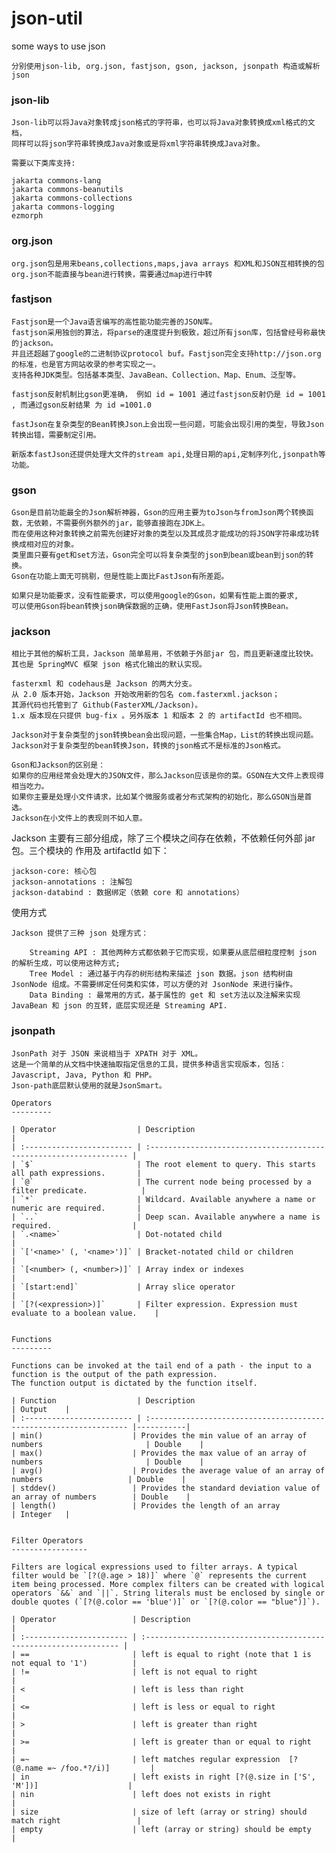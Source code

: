 # json-util
some ways to use json


	分别使用json-lib, org.json, fastjson, gson, jackson, jsonpath 构造或解析json
	
###	json-lib

	Json-lib可以将Java对象转成json格式的字符串，也可以将Java对象转换成xml格式的文档，
	同样可以将json字符串转换成Java对象或是将xml字符串转换成Java对象。
	
	需要以下类库支持:

    jakarta commons-lang
    jakarta commons-beanutils
    jakarta commons-collections
    jakarta commons-logging
    ezmorph

###	org.json

	org.json包是用来beans,collections,maps,java arrays 和XML和JSON互相转换的包
	org.json不能直接与bean进行转换，需要通过map进行中转
	
### fastjson
	
	Fastjson是一个Java语言编写的高性能功能完善的JSON库。
	fastjson采用独创的算法，将parse的速度提升到极致，超过所有json库，包括曾经号称最快的jackson。
	并且还超越了google的二进制协议protocol buf。Fastjson完全支持http://json.org的标准，也是官方网站收录的参考实现之一。
	支持各种JDK类型。包括基本类型、JavaBean、Collection、Map、Enum、泛型等。
	
	fastjson反射机制比gson更准确， 例如 id = 1001 通过fastjson反射仍是 id = 1001 , 而通过gson反射结果 为 id =1001.0 
	
	fastJson在复杂类型的Bean转换Json上会出现一些问题，可能会出现引用的类型，导致Json转换出错，需要制定引用。
	
	新版本fastJson还提供处理大文件的stream api,处理日期的api,定制序列化,jsonpath等功能。
	
### gson

	Gson是目前功能最全的Json解析神器，Gson的应用主要为toJson与fromJson两个转换函数，无依赖，不需要例外额外的jar，能够直接跑在JDK上。
	而在使用这种对象转换之前需先创建好对象的类型以及其成员才能成功的将JSON字符串成功转换成相对应的对象。
	类里面只要有get和set方法，Gson完全可以将复杂类型的json到bean或bean到json的转换。
	Gson在功能上面无可挑剔，但是性能上面比FastJson有所差距。
	
	如果只是功能要求，没有性能要求，可以使用google的Gson，如果有性能上面的要求,
	可以使用Gson将bean转换json确保数据的正确，使用FastJson将Json转换Bean。
	
###	jackson

	相比于其他的解析工具，Jackson 简单易用，不依赖于外部jar 包，而且更新速度比较快。
	其也是 SpringMVC 框架 json 格式化输出的默认实现。
	
	fasterxml 和 codehaus是 Jackson 的两大分支。
	从 2.0 版本开始，Jackson 开始改用新的包名 com.fasterxml.jackson；
	其源代码也托管到了 Github(FasterXML/Jackson)。
	1.x 版本现在只提供 bug-fix 。另外版本 1 和版本 2 的 artifactId 也不相同。
	
	Jackson对于复杂类型的json转换bean会出现问题，一些集合Map，List的转换出现问题。
	Jackson对于复杂类型的bean转换Json，转换的json格式不是标准的Json格式。

	Gson和Jackson的区别是：
	如果你的应用经常会处理大的JSON文件，那么Jackson应该是你的菜。GSON在大文件上表现得相当吃力。
	如果你主要是处理小文件请求，比如某个微服务或者分布式架构的初始化，那么GSON当是首选。
	Jackson在小文件上的表现则不如人意。

Jackson 主要有三部分组成，除了三个模块之间存在依赖，不依赖任何外部 jar 包。三个模块的 作用及 artifactId 如下：

    jackson-core: 核心包
    jackson-annotations : 注解包
    jackson-databind : 数据绑定（依赖 core 和 annotations）

使用方式

    Jackson 提供了三种 json 处理方式：

        Streaming API : 其他两种方式都依赖于它而实现，如果要从底层细粒度控制 json 的解析生成，可以使用这种方式;
        Tree Model : 通过基于内存的树形结构来描述 json 数据。json 结构树由 JsonNode 组成。不需要绑定任何类和实体，可以方便的对 JsonNode 来进行操作。
        Data Binding : 最常用的方式，基于属性的 get 和 set方法以及注解来实现 JavaBean 和 json 的互转，底层实现还是 Streaming API.
        
###	jsonpath

	JsonPath 对于 JSON 来说相当于 XPATH 对于 XML。
	这是一个简单的从文档中快速抽取指定信息的工具，提供多种语言实现版本，包括：Javascript, Java, Python 和 PHP。
	Json-path底层默认使用的就是JsonSmart。
	
	Operators
	---------
	
	| Operator                  | Description                                                        |
	| :------------------------ | :----------------------------------------------------------------- |
	| `$`                       | The root element to query. This starts all path expressions.       |
	| `@`                       | The current node being processed by a filter predicate.            |
	| `*`                       | Wildcard. Available anywhere a name or numeric are required.       |
	| `..`                      | Deep scan. Available anywhere a name is required.                  |
	| `.<name>`                 | Dot-notated child                                                  |
	| `['<name>' (, '<name>')]` | Bracket-notated child or children                                  |
	| `[<number> (, <number>)]` | Array index or indexes                                             |
	| `[start:end]`             | Array slice operator                                               |
	| `[?(<expression>)]`       | Filter expression. Expression must evaluate to a boolean value.    |
	
	
	Functions
	---------
	
	Functions can be invoked at the tail end of a path - the input to a function is the output of the path expression.
	The function output is dictated by the function itself.
	
	| Function                  | Description                                                        | Output    |
	| :------------------------ | :----------------------------------------------------------------- |-----------|
	| min()                    | Provides the min value of an array of numbers                       | Double    |
	| max()                    | Provides the max value of an array of numbers                       | Double    |
	| avg()                    | Provides the average value of an array of numbers                   | Double    |
	| stddev()                 | Provides the standard deviation value of an array of numbers        | Double    |
	| length()                 | Provides the length of an array                                     | Integer   |
	
	
	Filter Operators
	-----------------
	
	Filters are logical expressions used to filter arrays. A typical filter would be `[?(@.age > 18)]` where `@` represents the current item being processed. More complex filters can be created with logical operators `&&` and `||`. String literals must be enclosed by single or double quotes (`[?(@.color == 'blue')]` or `[?(@.color == "blue")]`).   
	
	| Operator                 | Description                                                       |
	| :----------------------- | :---------------------------------------------------------------- |
	| ==                       | left is equal to right (note that 1 is not equal to '1')          |
	| !=                       | left is not equal to right                                        |
	| <                        | left is less than right                                           |
	| <=                       | left is less or equal to right                                    |
	| >                        | left is greater than right                                        |
	| >=                       | left is greater than or equal to right                            |
	| =~                       | left matches regular expression  [?(@.name =~ /foo.*?/i)]         |
	| in                       | left exists in right [?(@.size in ['S', 'M'])]                    |
	| nin                      | left does not exists in right                                     |
	| size                     | size of left (array or string) should match right                 |
	| empty                    | left (array or string) should be empty                            |


	